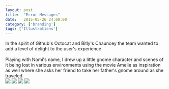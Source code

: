 ```yaml
---
layout: post
title:  "Error Messages"
date:   2015-05-26 24:00:00
category: ['branding']
tags: ['Illustrations']
---
```

<div class="text-block">
In the spirit of Github's Octocat and Bitly's Chauncey the team wanted to add a level of delight to the user's experience <br /><br />
Playing with Nomi's name, I drew up a little gnome character and scenes of it being lost in various environments using the movie Amelie as inspiration as well where she asks her friend to take her father's gnome around as she traveled. 
</div>

<div class="images">
	<img src="{{ base.url }}/images/Nomi/error-01.png" />
	<img src="{{ base.url }}/images/Nomi/error-02.png" />
	<img src="{{ base.url }}/images/Nomi/error-03.png" />
	<img src="{{ base.url }}/images/Nomi/error-04.png" />
</div>



[jekyll-gh]: https://github.com/jekyll/jekyll
[jekyll]:    http://jekyllrb.com
